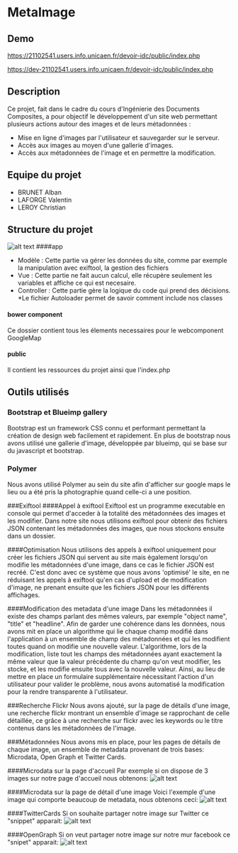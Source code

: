 # MetaImage

## Demo
https://21102541.users.info.unicaen.fr/devoir-idc/public/index.php

https://dev-21102541.users.info.unicaen.fr/devoir-idc/public/index.php

## Description
Ce projet, fait dans le cadre du cours d'Ingénierie des Documents Composites, a pour objectif le développement d'un site web permettant plusieurs actions autour des images et de leurs métadonnées :
* Mise en ligne d'images par l'utilisateur et sauvegarder sur le serveur.
* Accès aux images au moyen d'une gallerie d'images.
* Accès aux métadonnées de l'image et en permettre la modification.

## Equipe du projet
* BRUNET Alban
* LAFORGE Valentin
* LEROY Christian

## Structure du projet
![alt text](https://github.com/Christian1626/MetaImage/blob/master/public/img/apropos/MVC.png "OpenGraph")
####app
* Modèle : Cette partie va gérer les données du site, comme par exemple la manipulation avec exiftool, la gestion des fichiers
* Vue : Cette partie ne fait aucun calcul, elle récupère seulement les variables et affiche ce qui est necesaire.
* Controller : Cette partie gère la logique du code qui prend des décisions.
*Le fichier Autoloader permet de savoir comment include nos classes

#### bower component 
Ce dossier contient tous les élements necessaires pour le webcomponent GoogleMap

#### public 
Il contient les ressources du projet ainsi que l'index.php

	


## Outils utilisés
### Bootstrap et Blueimp gallery
Bootstrap est un framework CSS connu et performant permettant la création de design web facilement et rapidement.
En plus de bootstrap nous avons utilisé une gallerie d'image, développée par blueimp, qui se base sur du javascript et bootstrap.

### Polymer
Nous avons utilisé Polymer au sein du site afin d'afficher sur google maps le lieu ou a été pris la photographie quand celle-ci a une position.

###Exiftool
####Appel à exiftool
Exiftool est un programme executable en console qui permet d'acceder à la totalité des métadonnées des images et les modifier.
Dans notre site nous utilisons exiftool pour obtenir des fichiers JSON contenant les métadonnées des images, que nous stockons ensuite dans un dossier.

####Optimisation
Nous utilisons des appels à exiftool uniquement pour créer les fichiers JSON qui servent au site mais également lorsqu'on modifie les métadonnées d'une image, dans ce cas le fichier JSON est recréé.
C'est donc avec ce système que nous avons 'optimisé' le site, en ne réduisant les appels à exiftool qu'en cas d'upload et de modification d'image, ne prenant ensuite que les fichiers JSON pour les différents affichages.

####Modification des metadata d'une image
Dans les métadonnées il existe des champs parlant des mêmes valeurs, par exemple "object name", "title" et "headline". Afin de garder une cohérence dans les données, nous avons mit en place un algorithme qui lie chaque champ modifié dans l'application à un ensemble de champ des métadonnées et qui les modifient toutes quand on modifie une nouvelle valeur.
L'algorithme, lors de la modification, liste tout les champs des métadonnées ayant exactement la même valeur que la valeur précédente du champ qu'on veut modifier, les stocke, et les modifie ensuite tous avec la nouvelle valeur.
Ainsi, au lieu de mettre en place un formulaire supplémentaire nécessitant l'action d'un utilisateur pour valider le problème, nous avons automatisé la modification pour la rendre transparente à l'utilisateur.

###Recherche Flickr
Nous avons ajouté, sur la page de détails d'une image, une recherche flickr montrant un ensemble d'image se rapprochant de celle détaillée, ce grâce à une recherche sur flickr avec les keywords ou le titre contenus dans les métadonnées de l'image.

###Métadonnées
Nous avons mis en place, pour les pages de détails de chaque image, un ensemble de metadata provenant de trois bases: Microdata, Open Graph et Twitter Cards.

####Microdata sur la page d'accueil
Par exemple si on dispose de 3 images sur notre page d'accueil nous obtenons: 
![alt text](https://github.com/Christian1626/MetaImage/blob/master/public/img/apropos/homeMetadata.PNG "Microdata de la page d'accueil")

####Microdata sur la page de détail d'une image
Voici l'exemple d'une image qui comporte beaucoup de metadata, nous obtenons ceci:
![alt text](https://github.com/Christian1626/MetaImage/blob/master/public/img/apropos/imageMetadata.PNG "Microdata d'une image")

####TwitterCards
Si on souhaite partager notre image sur Twitter ce "snippet" apparait:
![alt text](https://github.com/Christian1626/MetaImage/blob/master/public/img/apropos/twittercards.png "TwitterCards")

####OpenGraph
Si on veut partager notre image sur notre mur facebook ce "snipet" apparait:
![alt text](https://github.com/Christian1626/MetaImage/blob/master/public/img/apropos/opengraph.png "OpenGraph")

